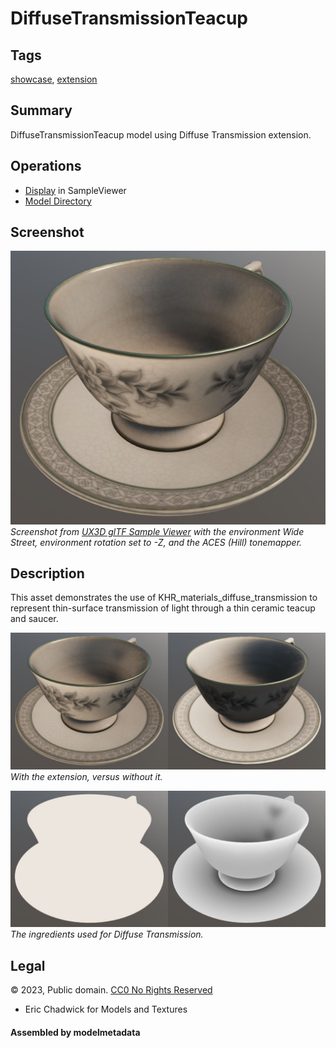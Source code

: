 # DiffuseTransmissionTeacup

## Tags

[showcase](../../Models-showcase.md), [extension](../../Models-extension.md)

## Summary

DiffuseTransmissionTeacup model using Diffuse Transmission extension.

## Operations

* [Display](https://github.khronos.org/glTF-Sample-Viewer-Release/?model=https://raw.GithubUserContent.com/KhronosGroup/glTF-Sample-Assets/main/./Models/DiffuseTransmissionTeacup/glTF/DiffuseTransmissionTeacup.gltf) in SampleViewer
* [Model Directory](./)

## Screenshot

![Screenshot from glTF Sample Viewer](screenshot/screenshot_Large.jpg)
<br/>_Screenshot from [UX3D glTF Sample Viewer](https://gltf.ux3d.io/) with the environment Wide Street, environment rotation set to -Z, and the ACES (Hill) tonemapper._

## Description

This asset demonstrates the use of KHR_materials_diffuse_transmission to represent thin-surface transmission of light through a thin ceramic teacup and saucer. 

![With the extension, versus without it.](screenshot/with-vs-without.jpg)
<br/>_With the extension, versus without it._

![The ingredients used for Diffuse Transmission](screenshot/diffuse-transmission-features.jpg)
<br/>_The ingredients used for Diffuse Transmission._

## Legal

&copy; 2023, Public domain. [CC0 No Rights Reserved](https://creativecommons.org/share-your-work/public-domain/cc0)

 - Eric Chadwick for Models and Textures

#### Assembled by modelmetadata